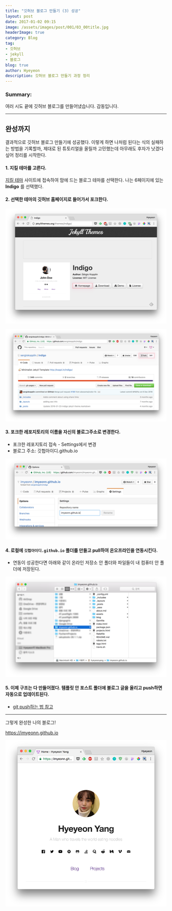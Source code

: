 ```yaml
---
title: "깃허브 블로그 만들기 (3) 성공"
layout: post
date: 2017-01-02 09:15
image: /assets/images/post/001/03_00title.jpg
headerImage: true
category: Blog
tag:
- 깃허브
- jekyll
- 블로그
blog: true
author: Hyeyeon
description: 깃허브 블로그 만들기 과정 정리
---
```


### Summary:

여러 시도 끝에 깃허브 블로그를 만들어냈습니다. 감동입니다.

---



## 완성까지

결과적으로 깃허브 블로그 만들기에 성공했다. 이렇게 하면 나처럼 된다는 식의 실패하는 방법을 기록할까, 제대로 된 튜토리얼을 올릴까 고민했는데 아무래도 후자가 낫겠다 싶어 정리를 시작한다.

#### 1. 지킬 테마를 고른다.

[지킬 테마](http://jekyllthemes.org/) 사이트에 접속하여 맘에 드는 블로그 테마를 선택한다. 나는 6페이지에 있는 **Indigo** 를 선택했다.


#### 2. 선택한 테마의 깃허브 홈페이지로 들어가서 포크한다.

![pic1](/assets/images/post/001/03_01.png)

![pic2](/assets/images/post/001/03_02.png)


#### 3. 포크한 레포지토리의 이름을 자신의 블로그주소로 변경한다.

* 포크한 레포지토리 접속 - Settings에서 변경
* 블로그 주소: 깃헙아이디.github.io

![pic3](/assets/images/post/001/03_03.png)


#### 4. 로컬에 `깃헙아이디.github.io` 폴더를 만들고 pull하여 온오프라인을 연동시킨다.

* 연동이 성공한다면 아래와 같이 온라인 저장소 안 폴더와 파일들이 내 컴퓨터 안 폴더에 저장된다.

![pic4](/assets/images/post/001/03_04.png)

#### 5. 이제 구조는 다 만들어졌다. 템플릿 안 포스트 폴더에 블로그 글을 올리고 push하면 자동으로 업데이트된다.

* [git push하는 법 참고](https://imyeonn.github.io/%EA%B9%83%ED%97%88%EB%B8%8C-%EB%B8%94%EB%A1%9C%EA%B7%B8-%EB%A7%8C%EB%93%A4%EA%B8%B0(2)-%EB%82%9C-%EC%95%88%EB%90%98%EB%82%98%EB%B3%B4%EB%8B%A4/)


---

그렇게 완성한 나의 블로그!

https://imyeonn.github.io

![pic5](/assets/images/post/001/03_05.png)

